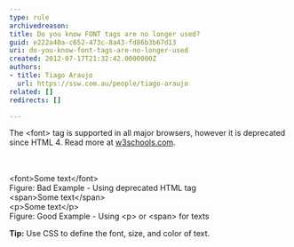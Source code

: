 ```yaml
---
type: rule
archivedreason: 
title: Do you know FONT tags are no longer used?
guid: e222a40a-c652-473c-8a43-fd86b3b67d13
uri: do-you-know-font-tags-are-no-longer-used
created: 2012-07-17T21:32:42.0000000Z
authors:
- title: Tiago Araujo
  url: https://ssw.com.au/people/tiago-araujo
related: []
redirects: []

---
```



<p></p>
<p>The &lt;font&gt; tag is supported in all major browsers, however it is deprecated since HTML 4. Read more at <a target="_blank" href="http&#58;//www.w3schools.com/tags/tag_font.asp">w3schools.com</a>.</p>
<br><excerpt class='endintro'></excerpt><br>
<div class="greyBox">&lt;font&gt;Some text&lt;/font&gt;</div>
<span class="ms-rteCustom-FigureBad">Figure&#58; Bad Example - Using deprecated HTML tag</span>
<div class="greyBox">&lt;span&gt;Some text&lt;/span&gt;<br>&lt;p&gt;Some text&lt;/p&gt;</div>
<span class="ms-rteCustom-FigureGood">Figure&#58; Good Example - Using &lt;p&gt; or &lt;span&gt; for texts</span>

<p><strong>Tip&#58;</strong> Use CSS to define the font, size, and color of text.</p>





